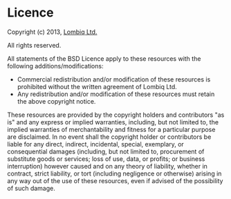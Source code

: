 # Licence

Copyright (c) 2013, [Lombiq Ltd.](http://lombiq.com)

All rights reserved.

All statements of the BSD Licence apply to these resources with the following additions/modifications:

- Commercial redistribution and/or modification of these resources is prohibited without the written agreement of Lombiq Ltd.
- Any redistribution and/or modification of these resources must retain the above copyright notice.

These resources are provided by the copyright holders and contributors "as is" and any express or implied warranties, including, but not limited to, the implied warranties of merchantability and fitness for a particular purpose are disclaimed. In no event shall the copyright holder or contributors be liable for any direct, indirect, incidental, special, exemplary, or consequential damages (including, but not limited to, procurement of substitute goods or services; loss of use, data, or profits; or business interruption) however caused and on any theory of liability, whether in contract, strict liability, or tort (including negligence or otherwise) arising in any way out of the use of these resources, even if advised of the possibility of such damage.